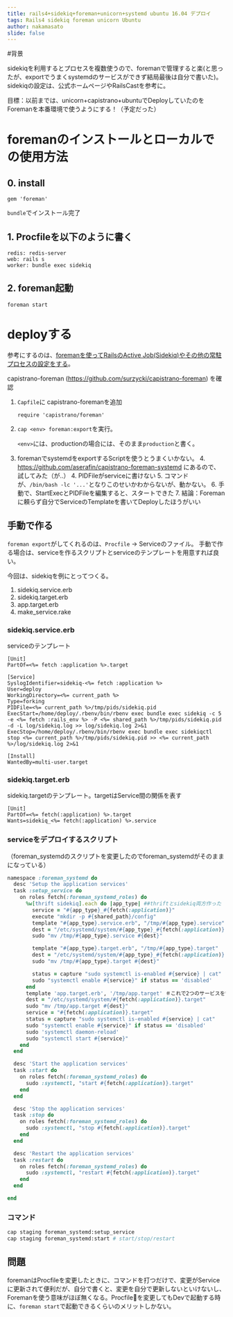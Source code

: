 ```yaml
---
title: rails4+sidekiq+foreman+unicorn+systemd ubuntu 16.04 デプロイ
tags: Rails4 sidekiq foreman unicorn Ubuntu
author: nakamasato
slide: false
---
```

#背景

sidekiqを利用するとプロセスを複数使うので、foremanで管理すると楽(と思ったが、exportでうまくsystemdのサービスができず結局最後は自分で書いた)。sidekiqの設定は、公式ホームページやRailsCastを参考に。

目標：以前までは、unicorn+capistrano+ubuntuでDeployしていたのをForemanを本番環境で使うようにする！（予定だった）


# foremanのインストールとローカルでの使用方法

## 0. install

```:Gemfile
gem 'foreman'
```
`bundle`でインストール完了

## 1. Procfileを以下のように書く

```:Procfile
redis: redis-server
web: rails s
worker: bundle exec sidekiq
```
## 2. foreman起動

```
foreman start
```

# deployする

参考にするのは、[foremanを使ってRailsのActive Job(Sidekiq)やその他の常駐プロセスの設定をする](http://qiita.com/soramugi/items/b5f099ac1a0bcf555a3a)。



capistrano-foreman (https://github.com/surzycki/capistrano-foreman) を確認

1. `Capfile`に capistrano-foremanを追加

    ```
    require 'capistrano/foreman'
    ```
2. `cap <env> foreman:export`を実行。
    
    `<env>`には、productionの場合には、そのまま`production`と書く。
3. foremanでsystemdをexportするScriptを使うとうまくいかない。
    4. https://github.com/aserafin/capistrano-foreman-systemd にあるので、試してみた（が‥）
    4. PIDFileがserviceに書けない
    5. コマンドが、`/bin/bash -lc '...'`となりこのせいかわからないが、動かない。
    6. 手動で、StartExecとPIDFileを編集すると、スタートできた
    7. 結論：Foremanに頼らず自分でServiceのTemplateを書いてDeployしたほうがいい


## 手動で作る

`foreman export`がしてくれるのは、`Procfile` → Serviceのファイル。 手動で作る場合は、serviceを作るスクリプトとserviceのテンプレートを用意すれば良い。

今回は、sidekiqを例にとってつくる。

1. sidekiq.service.erb
2. sidekiq.target.erb
3. app.target.erb
4. make_service.rake


### sidekiq.service.erb
serviceのテンプレート

```rb:lib/capistrano/templates/sidekiq.erb
[Unit]
PartOf=<%= fetch :application %>.target 

[Service]
SyslogIdentifier=sidekiq-<%= fetch :application %>
User=deploy
WorkingDirectory=<%= current_path %>
Type=forking
PIDFile=<%= current_path %>/tmp/pids/sidekiq.pid
ExecStart=/home/deploy/.rbenv/bin/rbenv exec bundle exec sidekiq -c 5 -e <%= fetch :rails_env %> -P <%= shared_path %>/tmp/pids/sidekiq.pid -d -L log/sidekiq.log >> log/sidekiq.log 2>&1
ExecStop=/home/deploy/.rbenv/bin/rbenv exec bundle exec sidekiqctl stop <%= current_path %>/tmp/pids/sidekiq.pid >> <%= current_path %>/log/sidekiq.log 2>&1

[Install]
WantedBy=multi-user.target
```

### sidekiq.target.erb
sidekiq.targetのテンプレート。targetはService間の関係を表す

```rb:lib/capistrano/templates/sidekiq.target.erb
[Unit]
PartOf=<%= fetch(:application) %>.target
Wants=sidekiq_<%= fetch(:application) %>.service

```


### serviceをデプロイするスクリプト
（foreman_systemdのスクリプトを変更したのでforeman_systemdがそのままになっている）

```rb:make_service.rake
namespace :foreman_systemd do
  desc 'Setup the application services'
  task :setup_service do
    on roles fetch(:foreman_systemd_roles) do
      %w[thrift sidekiq].each do |app_type| ##thriftとsidekiq両方作った 
        service = "#{app_type}_#{fetch(:application)}"
        execute "mkdir -p #{shared_path}/config"
        template "#{app_type}.service.erb", "/tmp/#{app_type}.service"
        dest = "/etc/systemd/system/#{app_type}_#{fetch(:application)}.service"
        sudo "mv /tmp/#{app_type}.service #{dest}"

        template "#{app_type}.target.erb", "/tmp/#{app_type}.target"
        dest = "/etc/systemd/system/#{app_type}_#{fetch(:application)}.target"
        sudo "mv /tmp/#{app_type}.target #{dest}"

        status = capture "sudo systemctl is-enabled #{service} | cat"
        sudo "systemctl enable #{service}" if status == 'disabled'
      end
      template 'app.target.erb', '/tmp/app.target' ＃これで2つのサービスを管理する
      dest = "/etc/systemd/system/#{fetch(:application)}.target"
      sudo "mv /tmp/app.target #{dest}"
      service = "#{fetch(:application)}.target"
      status = capture "sudo systemctl is-enabled #{service} | cat"
      sudo "systemctl enable #{service}" if status == 'disabled'
      sudo 'systemctl daemon-reload'
      sudo "systemctl start #{service}"
    end
  end

  desc 'Start the application services'
  task :start do
    on roles fetch(:foreman_systemd_roles) do
      sudo :systemctl, "start #{fetch(:application)}.target"
    end
  end

  desc 'Stop the application services'
  task :stop do
    on roles fetch(:foreman_systemd_roles) do
      sudo :systemctl, "stop #{fetch(:application)}.target"
    end
  end

  desc 'Restart the application services'
  task :restart do
    on roles fetch(:foreman_systemd_roles) do
      sudo :systemctl, "restart #{fetch(:application)}.target"
    end
  end

end

```



### コマンド

```bash
cap staging foreman_systemd:setup_service
cap staging foreman_systemd:start # start/stop/restart
```

## 問題

foremanはProcfileを変更したときに、コマンドを打つだけで、変更がServiceに更新されて便利だが、自分で書くと、変更を自分で更新しないといけないし、Foremanを使う意味がほぼ無くなる。Procfileを変更してもDevで起動する時に、`foreman start`で起動できるくらいのメリットしかない。


